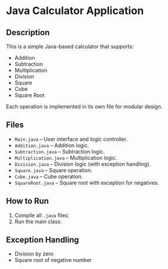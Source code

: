 # Java Calculator Application

## Description
This is a simple Java-based calculator that supports:

- Addition
- Subtraction
- Multiplication
- Division
- Square
- Cube
- Square Root

Each operation is implemented in its own file for modular design.

## Files
- `Main.java` – User interface and logic controller.
- `Addition.java` – Addition logic.
- `Subtraction.java` – Subtraction logic.
- `Multiplication.java` – Multiplication logic.
- `Division.java` – Division logic (with exception handling).
- `Square.java` – Square operation.
- `Cube.java` – Cube operation.
- `SquareRoot.java` – Square root with exception for negatives.

## How to Run
1. Compile all `.java` files:
2. Run the main class:

## Exception Handling
- Division by zero
- Square root of negative number
